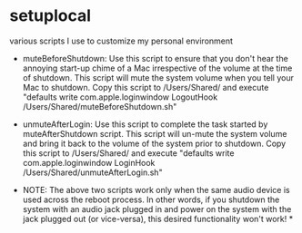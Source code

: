 # setuplocal
various scripts I use to customize my personal environment

- muteBeforeShutdown: Use this script to ensure that you don't hear the annoying start-up chime of a Mac irrespective of the volume at the time of shutdown. This script will mute the system volume when you tell your Mac to shutdown. Copy this script to /Users/Shared/ and execute "defaults write com.apple.loginwindow LogoutHook /Users/Shared/muteBeforeShutdown.sh"

- unmuteAfterLogin: Use this script to complete the task started by muteAfterShutdown script. This script will un-mute the system volume and bring it back to the volume of the system prior to shutdown. Copy this script to /Users/Shared/ and execute "defaults write com.apple.loginwindow LoginHook /Users/Shared/unmuteAfterLogin.sh"

* NOTE: The above two scripts work only when the same audio device is used across the reboot process. In other words, if you shutdown the system with an audio jack plugged in and power on the system with the jack plugged out (or vice-versa), this desired functionality won't work! *
